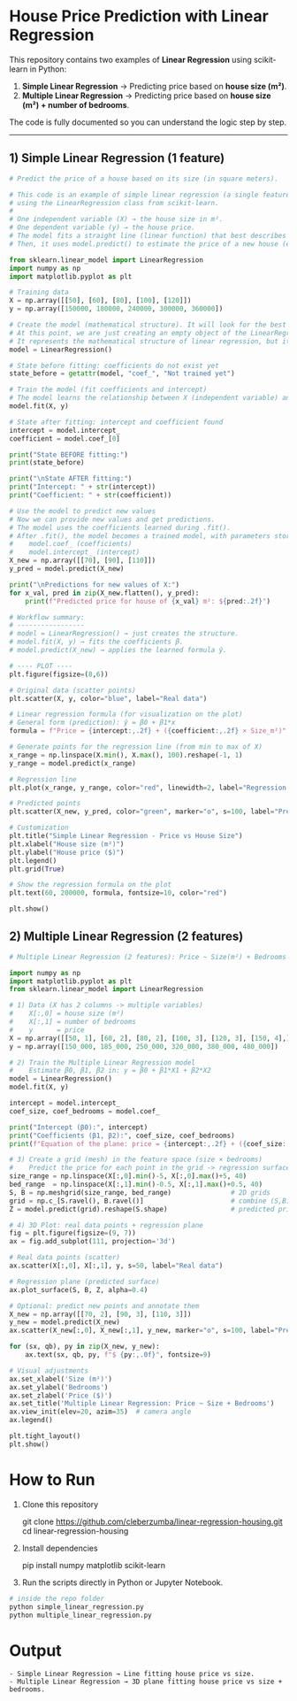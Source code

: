 # House Price Prediction with Linear Regression

This repository contains two examples of **Linear Regression** using scikit-learn in Python:

1. **Simple Linear Regression** → Predicting price based on **house size (m²)**.  
2. **Multiple Linear Regression** → Predicting price based on **house size (m²) + number of bedrooms**.  

The code is fully documented so you can understand the logic step by step.

---

## 1) Simple Linear Regression (1 feature)

```python
# Predict the price of a house based on its size (in square meters).

# This code is an example of simple linear regression (a single feature) 
# using the LinearRegression class from scikit-learn.
#
# One independent variable (X) → the house size in m².
# One dependent variable (y) → the house price.
# The model fits a straight line (linear function) that best describes the relationship between X and y.
# Then, it uses model.predict() to estimate the price of a new house (e.g., 90 m²).

from sklearn.linear_model import LinearRegression
import numpy as np
import matplotlib.pyplot as plt

# Training data
X = np.array([[50], [60], [80], [100], [120]])
y = np.array([150000, 180000, 240000, 300000, 360000])

# Create the model (mathematical structure). It will look for the best fitting line (linear function).
# At this point, we are just creating an empty object of the LinearRegression class from scikit-learn.
# It represents the mathematical structure of linear regression, but it doesn’t have coefficients yet (β0, β1…).
model = LinearRegression()

# State before fitting: coefficients do not exist yet
state_before = getattr(model, "coef_", "Not trained yet")

# Train the model (fit coefficients and intercept)
# The model learns the relationship between X (independent variable) and y (target variable).
model.fit(X, y)

# State after fitting: intercept and coefficient found
intercept = model.intercept_
coefficient = model.coef_[0]

print("State BEFORE fitting:")
print(state_before)

print("\nState AFTER fitting:")
print("Intercept: " + str(intercept))
print("Coefficient: " + str(coefficient))

# Use the model to predict new values
# Now we can provide new values and get predictions.
# The model uses the coefficients learned during .fit().
# After .fit(), the model becomes a trained model, with parameters stored in:
#    model.coef_ (coefficients)
#    model.intercept_ (intercept)
X_new = np.array([[70], [90], [110]])
y_pred = model.predict(X_new)

print("\nPredictions for new values of X:")
for x_val, pred in zip(X_new.flatten(), y_pred):
    print(f"Predicted price for house of {x_val} m²: ${pred:.2f}")

# Workflow summary:
# -----------------
# model = LinearRegression() → just creates the structure.
# model.fit(X, y) → fits the coefficients β.
# model.predict(X_new) → applies the learned formula ŷ.    

# ---- PLOT ----
plt.figure(figsize=(8,6))

# Original data (scatter points)
plt.scatter(X, y, color="blue", label="Real data")

# Linear regression formula (for visualization on the plot)
# General form (prediction): ŷ = β0 + β1*x
formula = f"Price = {intercept:,.2f} + ({coefficient:,.2f} × Size_m²)"

# Generate points for the regression line (from min to max of X)
x_range = np.linspace(X.min(), X.max(), 100).reshape(-1, 1)
y_range = model.predict(x_range)

# Regression line
plt.plot(x_range, y_range, color="red", linewidth=2, label="Regression line")

# Predicted points
plt.scatter(X_new, y_pred, color="green", marker="o", s=100, label="Predictions")

# Customization
plt.title("Simple Linear Regression - Price vs House Size")
plt.xlabel("House size (m²)")
plt.ylabel("House price ($)")
plt.legend()
plt.grid(True)

# Show the regression formula on the plot
plt.text(60, 200000, formula, fontsize=10, color="red")

plt.show()
```


## 2) Multiple Linear Regression (2 features)

```python
# Multiple Linear Regression (2 features): Price ~ Size(m²) + Bedrooms

import numpy as np
import matplotlib.pyplot as plt
from sklearn.linear_model import LinearRegression

# 1) Data (X has 2 columns -> multiple variables)
#    X[:,0] = house size (m²)
#    X[:,1] = number of bedrooms
#    y      = price
X = np.array([[50, 1], [60, 2], [80, 2], [100, 3], [120, 3], [150, 4],])
y = np.array([150_000, 185_000, 250_000, 320_000, 380_000, 480_000])

# 2) Train the Multiple Linear Regression model
#    Estimate β0, β1, β2 in: y = β0 + β1*X1 + β2*X2
model = LinearRegression()
model.fit(X, y)

intercept = model.intercept_
coef_size, coef_bedrooms = model.coef_

print("Intercept (β0):", intercept)
print("Coefficients (β1, β2):", coef_size, coef_bedrooms)
print(f"Equation of the plane: price = {intercept:,.2f} + ({coef_size:,.2f} × size_m²) + ({coef_bedrooms:,.2f} × bedrooms)")

# 3) Create a grid (mesh) in the feature space (size × bedrooms)
#    Predict the price for each point in the grid -> regression surface
size_range = np.linspace(X[:,0].min()-5, X[:,0].max()+5, 40)
bed_range  = np.linspace(X[:,1].min()-0.5, X[:,1].max()+0.5, 40)
S, B = np.meshgrid(size_range, bed_range)               # 2D grids
grid = np.c_[S.ravel(), B.ravel()]                      # combine (S,B) pairs
Z = model.predict(grid).reshape(S.shape)                # predicted prices on the grid

# 4) 3D Plot: real data points + regression plane
fig = plt.figure(figsize=(9, 7))
ax = fig.add_subplot(111, projection='3d')

# Real data points (scatter)
ax.scatter(X[:,0], X[:,1], y, s=50, label="Real data")

# Regression plane (predicted surface)
ax.plot_surface(S, B, Z, alpha=0.4)

# Optional: predict new points and annotate them
X_new = np.array([[70, 2], [90, 3], [110, 3]])
y_new = model.predict(X_new)
ax.scatter(X_new[:,0], X_new[:,1], y_new, marker="o", s=100, label="Predictions")

for (sx, qb), py in zip(X_new, y_new):
    ax.text(sx, qb, py, f"$ {py:,.0f}", fontsize=9)

# Visual adjustments
ax.set_xlabel('Size (m²)')
ax.set_ylabel('Bedrooms')
ax.set_zlabel('Price ($)')
ax.set_title('Multiple Linear Regression: Price ~ Size + Bedrooms')
ax.view_init(elev=20, azim=35)  # camera angle
ax.legend()

plt.tight_layout()
plt.show()
```


# How to Run

1. Clone this repository

    git clone https://github.com/cleberzumba/linear-regression-housing.git
    cd linear-regression-housing

2. Install dependencies

    pip install numpy matplotlib scikit-learn

3. Run the scripts directly in Python or Jupyter Notebook.

```bash
# inside the repo folder
python simple_linear_regression.py
python multiple_linear_regression.py
```


# Output

    - Simple Linear Regression → Line fitting house price vs size.
    - Multiple Linear Regression → 3D plane fitting house price vs size + bedrooms.
